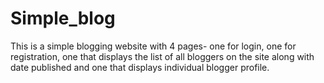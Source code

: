 # Simple_blog
This is a simple blogging website with 4 pages- one for login, one for registration, one that displays the list of all bloggers on the site along with date published and one that displays individual blogger profile.
